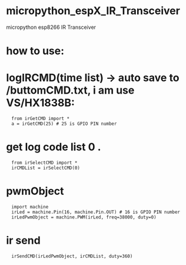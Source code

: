 # micropython_espX_IR_Transceiver
micropython esp8266  IR Transceiver


# how to use:
  # logIRCMD(time list) -> auto save to /buttomCMD.txt, i am use VS/HX1838B:
      from irGetCMD import *
      a = irGetCMD(25) # 25 is GPIO PIN number

  # get log code list 0 . 
      from irSelectCMD import *
      irCMDList = irSelectCMD(0) 

  # pwmObject
      import machine
      irLed = machine.Pin(16, machine.Pin.OUT) # 16 is GPIO PIN number
      irLedPwmObject = machine.PWM(irLed, freq=38000, duty=0)

  # ir send
      irSendCMD(irLedPwmObject, irCMDList, duty=360)
